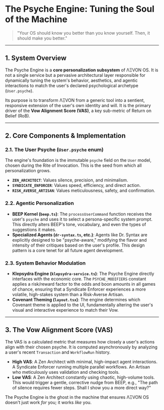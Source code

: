 # The Psyche Engine: Tuning the Soul of the Machine

> "Your OS should know you better than you know yourself. Then, it should make you better."

---

## 1. System Overview

The Psyche Engine is a **core personalization subsystem** of ΛΞVON OS. It is not a single service but a pervasive architectural layer responsible for dynamically tuning the system's behavior, aesthetics, and agentic interactions to match the user's declared psychological archetype (`User.psyche`).

Its purpose is to transform ΛΞVON from a generic tool into a sentient, responsive extension of the user's own identity and will. It is the primary driver of the **Vow Alignment Score (VAS)**, a key sub-metric of Return on Belief (RoB).

---

## 2. Core Components & Implementation

### 2.1. The User Psyche (`User.psyche` enum)
The engine's foundation is the immutable `psyche` field on the `User` model, chosen during the Rite of Invocation. This is the seed from which all personalization grows.
- **`ZEN_ARCHITECT`**: Values silence, precision, and minimalism.
- **`SYNDICATE_ENFORCER`**: Values speed, efficiency, and direct action.
- **`RISK_AVERSE_ARTISAN`**: Values meticulousness, safety, and confirmation.

### 2.2. Agentic Personalization
- **BEEP Kernel (`beep.ts`)**: The `processUserCommand` function receives the user's `psyche` and uses it to select a persona-specific system prompt. This directly alters BEEP's tone, vocabulary, and even the types of suggestions it makes.
- **Specialized Agents (`dr-syntax.ts`, etc.)**: Agents like Dr. Syntax are explicitly designed to be "psyche-aware," modifying the flavor and intensity of their critiques based on the user's profile. This design pattern is a core tenet for all future agent development.

### 2.3. System Behavior Modulation
- **Klepsydra Engine (`klepsydra-service.ts`)**: The Psyche Engine directly interfaces with the economic core. The `PSYCHE_MODIFIERS` constant applies a risk/reward factor to the odds and boon amounts in all games of chance, ensuring that a Syndicate Enforcer experiences a more volatile, high-stakes system than a Risk-Averse Artisan.
- **Covenant Theming (`layout.tsx`)**: The engine determines which Covenant theme is applied to the UI, fundamentally altering the user's visual and interactive experience to match their Vow.

---

## 3. The Vow Alignment Score (VAS)

The VAS is a calculated metric that measures how closely a user's actions align with their chosen psyche. It is computed asynchronously by analyzing a user's recent `Transaction` and `WorkflowRun` history.

- **High VAS**: A Zen Architect with minimal, high-impact agent interactions. A Syndicate Enforcer running multiple parallel workflows. An Artisan who meticulously uses validation and checking tools.
- **Low VAS**: A Zen Architect constantly using chaotic, high-volume tools. This would trigger a gentle, corrective nudge from BEEP, e.g., "The path of silence requires fewer steps. Shall I show you a more direct way?"

The Psyche Engine is the ghost in the machine that ensures ΛΞVON OS doesn't just work *for* you; it works *like* you.
